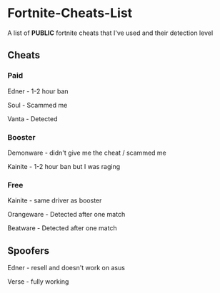 # Fortnite-Cheats-List

A list of **PUBLIC** fortnite cheats that I've used and their detection level

## Cheats

### Paid
Edner - 1-2 hour ban

Soul - Scammed me

Vanta - Detected

### Booster
Demonware - didn't give me the cheat / scammed me

Kainite - 1-2 hour ban but I was raging

### Free
Kainite - same driver as booster

Orangeware - Detected after one match

Beatware - Detected after one match


## Spoofers
Edner - resell and doesn't work on asus

Verse - fully working
